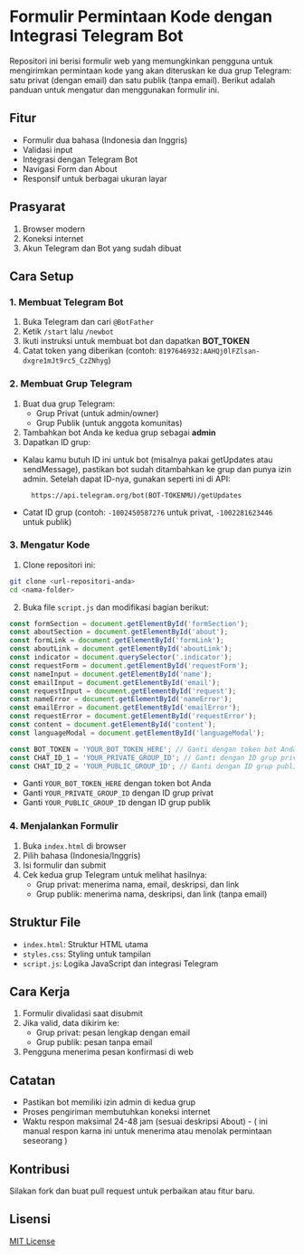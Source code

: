 # Formulir Permintaan Kode dengan Integrasi Telegram Bot

Repositori ini berisi formulir web yang memungkinkan pengguna untuk mengirimkan permintaan kode yang akan diteruskan ke dua grup Telegram: satu privat (dengan email) dan satu publik (tanpa email). Berikut adalah panduan untuk mengatur dan menggunakan formulir ini.

## Fitur
- Formulir dua bahasa (Indonesia dan Inggris)
- Validasi input
- Integrasi dengan Telegram Bot
- Navigasi Form dan About
- Responsif untuk berbagai ukuran layar

## Prasyarat
1. Browser modern
2. Koneksi internet
3. Akun Telegram dan Bot yang sudah dibuat

## Cara Setup

### 1. Membuat Telegram Bot
1. Buka Telegram dan cari `@BotFather`
2. Ketik `/start` lalu `/newbot`
3. Ikuti instruksi untuk membuat bot dan dapatkan **BOT_TOKEN**
4. Catat token yang diberikan (contoh: `8197646932:AAHQj0lFZlsan-dxgre1mJt9rc5_CzZNhyg`)

### 2. Membuat Grup Telegram
1. Buat dua grup Telegram:
   - Grup Privat (untuk admin/owner)
   - Grup Publik (untuk anggota komunitas)
2. Tambahkan bot Anda ke kedua grup sebagai **admin**
3. Dapatkan ID grup:
  - Kalau kamu butuh ID ini untuk bot (misalnya pakai getUpdates atau sendMessage), pastikan bot sudah ditambahkan ke grup dan punya izin admin. Setelah dapat ID-nya, gunakan seperti ini di API:
    ```
      https://api.telegram.org/bot(BOT-TOKENMU)/getUpdates
    ```
   - Catat ID grup (contoh: `-1002450587276` untuk privat, `-1002281623446` untuk publik)

### 3. Mengatur Kode
1. Clone repositori ini:
```bash
git clone <url-repositori-anda>
cd <nama-folder>
```
2. Buka file `script.js` dan modifikasi bagian berikut:
```javascript
const formSection = document.getElementById('formSection');
const aboutSection = document.getElementById('about');
const formLink = document.getElementById('formLink');
const aboutLink = document.getElementById('aboutLink');
const indicator = document.querySelector('.indicator');
const requestForm = document.getElementById('requestForm');
const nameInput = document.getElementById('name');
const emailInput = document.getElementById('email');
const requestInput = document.getElementById('request');
const nameError = document.getElementById('nameError');
const emailError = document.getElementById('emailError');
const requestError = document.getElementById('requestError');
const content = document.getElementById('content');
const languageModal = document.getElementById('languageModal');

const BOT_TOKEN = 'YOUR_BOT_TOKEN_HERE'; // Ganti dengan token bot Anda
const CHAT_ID_1 = 'YOUR_PRIVATE_GROUP_ID'; // Ganti dengan ID grup privat Anda
const CHAT_ID_2 = 'YOUR_PUBLIC_GROUP_ID'; // Ganti dengan ID grup publik Anda
```
- Ganti `YOUR_BOT_TOKEN_HERE` dengan token bot Anda
- Ganti `YOUR_PRIVATE_GROUP_ID` dengan ID grup privat
- Ganti `YOUR_PUBLIC_GROUP_ID` dengan ID grup publik

### 4. Menjalankan Formulir
1. Buka `index.html` di browser
2. Pilih bahasa (Indonesia/Inggris)
3. Isi formulir dan submit
4. Cek kedua grup Telegram untuk melihat hasilnya:
   - Grup privat: menerima nama, email, deskripsi, dan link
   - Grup publik: menerima nama, deskripsi, dan link (tanpa email)

## Struktur File
- `index.html`: Struktur HTML utama
- `styles.css`: Styling untuk tampilan
- `script.js`: Logika JavaScript dan integrasi Telegram

## Cara Kerja
1. Formulir divalidasi saat disubmit
2. Jika valid, data dikirim ke:
   - Grup privat: pesan lengkap dengan email
   - Grup publik: pesan tanpa email
3. Pengguna menerima pesan konfirmasi di web

## Catatan
- Pastikan bot memiliki izin admin di kedua grup
- Proses pengiriman membutuhkan koneksi internet
- Waktu respon maksimal 24-48 jam (sesuai deskripsi About) - ( ini manual respon karna ini untuk menerima atau menolak permintaan seseorang )

## Kontribusi
Silakan fork dan buat pull request untuk perbaikan atau fitur baru.

## Lisensi
[MIT License](LICENSE)
